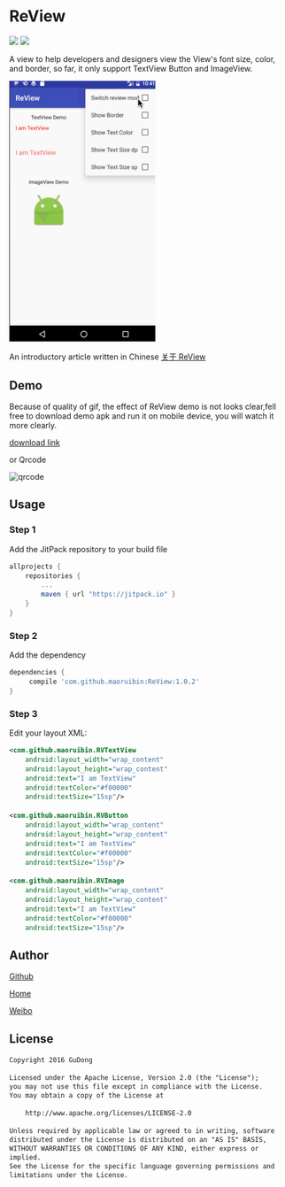 # ReView
[![](https://jitpack.io/v/maoruibin/ReView.svg)](https://jitpack.io/#maoruibin/ReView)
[![](https://img.shields.io/hexpm/l/plug.svg)](https://github.com/maoruibin/ReView/blob/master/LICENSE.txt)

A view to help developers and designers view the View's font size, color, and border, so far, it only support TextView Button and ImageView.

<img src="files/review.gif" width="264">

An introductory article written in Chinese [关于 ReView](http://gudong.name/2016/11/07/about-review.html)

## Demo 
Because of quality of gif, the effect of ReView demo is not looks clear,fell free to download demo apk and run it on mobile device,
you will watch it more clearly.

[download link](files/app-debug.apk)

or Qrcode

![qrcode](http://7xr9gx.com1.z0.glb.clouddn.com/fir-review.png)

## Usage
### Step 1
Add the JitPack repository to your build file
```groovy
allprojects {
	repositories {
		...
		maven { url "https://jitpack.io" }
	}
}
```

### Step 2
Add the dependency
```groovy
dependencies {
	 compile 'com.github.maoruibin:ReView:1.0.2'
}
```

### Step 3
Edit your layout XML:
~~~ xml
<com.github.maoruibin.RVTextView
    android:layout_width="wrap_content"
    android:layout_height="wrap_content"
    android:text="I am TextView"
    android:textColor="#f00000"
    android:textSize="15sp"/>
    
<com.github.maoruibin.RVButton
    android:layout_width="wrap_content"
    android:layout_height="wrap_content"
    android:text="I am TextView"
    android:textColor="#f00000"
    android:textSize="15sp"/>
    
<com.github.maoruibin.RVImage
    android:layout_width="wrap_content"
    android:layout_height="wrap_content"
    android:text="I am TextView"
    android:textColor="#f00000"
    android:textSize="15sp"/>
~~~

## Author

[Github](https://github.com/maoruibin)

[Home](http://gudong.name)

[Weibo](http://weibo.com/maoruibin)


## License

    Copyright 2016 GuDong
    
    Licensed under the Apache License, Version 2.0 (the "License");
    you may not use this file except in compliance with the License.
    You may obtain a copy of the License at
    
        http://www.apache.org/licenses/LICENSE-2.0
    
    Unless required by applicable law or agreed to in writing, software
    distributed under the License is distributed on an "AS IS" BASIS,
    WITHOUT WARRANTIES OR CONDITIONS OF ANY KIND, either express or implied.
    See the License for the specific language governing permissions and
    limitations under the License.
